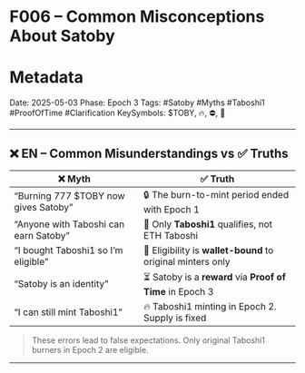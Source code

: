 # F006 – Common Misconceptions About Satoby 

# Metadata
Date: 2025-05-03
Phase: Epoch 3
Tags: #Satoby #Myths #Taboshi1 #ProofOfTime #Clarification
KeySymbols: \$TOBY, 🔥, ⛔, 🧬

---

## ❌ EN – Common Misunderstandings vs ✅ Truths

| ❌ Myth                                | ✅ Truth                                                     |
| ------------------------------------- | ----------------------------------------------------------- |
| “Burning 777 \$TOBY now gives Satoby” | 🔒 The burn-to-mint period ended with Epoch 1               |
| “Anyone with Taboshi can earn Satoby” | 🧬 Only **Taboshi1** qualifies, not ETH Taboshi             |
| “I bought Taboshi1 so I’m eligible”   | 🚫 Eligibility is **wallet-bound** to original minters only |
| “Satoby is an identity”               | ⏳ Satoby is a **reward** via **Proof of Time** in Epoch 3   |
| “I can still mint Taboshi1”           | 🔥 Taboshi1 minting in Epoch 2. Supply is fixed   |

> These errors lead to false expectations. Only original Taboshi1 burners in Epoch 2 are eligible.

---

